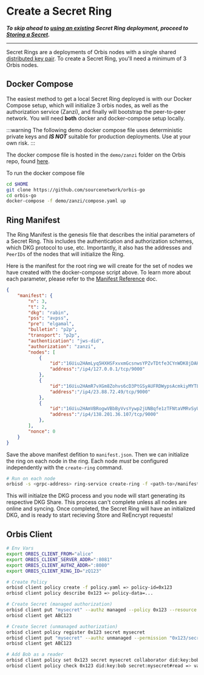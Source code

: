 # Create a Secret Ring

***To skip ahead to <u>using an existing</u> Secret Ring deployment,
proceed to [Storing a Secret](./secrets).***

---

Secret Rings are a deployments of Orbis nodes with a single shared [distributed key pair](/orbis/concepts/dkg). To create a Secret Ring, you'll need a minimum of 3 Orbis nodes.

## Docker Compose
The easiest method to get a local Secret Ring deployed is with our Docker Compose setup, which will initialize 3 orbis nodes, as well as the authorization service (Zanzi), and finally will bootstrap the peer-to-peer network. You will need **both** docker and docker-compose setup locally.

:::warning
The following demo docker compose file uses deterministic private keys and ***IS NOT*** suitable for production deployments. Use at your own risk.
:::

The docker compose file is hosted in the `demo/zanzi` folder on the Orbis repo, found [here](https://github.com/sourcenetwork/orbis-go/blob/develop/demo/zanzi/compose.yaml).

To run the docker compose file
```bash
cd $HOME
git clone https://github.com/sourcenetwork/orbis-go
cd orbis-go
docker-compose -f demo/zanzi/compose.yaml up
```

## Ring Manifest
The Ring Manifest is the genesis file that describes the initial parameters of a Secret Ring. This includes the authentication and authorization schemes, which DKG protocol to use, etc. Importantly, it also has the addresses and `PeerIDs` of the nodes that will initialize the Ring.

Here is the manifest for the root ring we will create for the set of nodes we have created with the docker-compose script above. To learn more about each parameter, please refer to the [Manifest Reference](/orbis/reference/manifest) doc.
```json
{
    "manifest": {
        "n": 3,
        "t": 2,
        "dkg": "rabin",
        "pss": "avpss",
        "pre": "elgamal",
        "bulletin": "p2p",
        "transport": "p2p",
        "authentication": "jws-did",
        "authorization": "zanzi",
        "nodes": [
            {
                "id":"16Uiu2HAmLyq5HXHSFxvxmGcsnwsYPZvTDtfe3CYnWDK8jDAHhJC5",
                "address":"/ip4/127.0.0.1/tcp/9000"
            },
            {
                "id":"16Uiu2HAmR7vXGm8Zohvs6cD3PtGSyAUFRDWypsAcmkiyMYTLhEe4",
                "address":"/ip4/23.88.72.49/tcp/9000"
            },
            {
                "id":"16Uiu2HAmVBRogwVBbByVvsYywp2jUNBqfe1zTFNtaVMRvSyUndPX",
                "address":"/ip4/138.201.36.107/tcp/9000"
            },
        ],
        "nonce": 0
    }
}
```

Save the above manifest defition to `manifest.json`. Then we can initialize the ring on each node in the ring. Each node *must* be configured independently with the `create-ring` command.

```bash
# Run on each node
orbisd -s <grpc-address> ring-service create-ring -f <path-to>/manifest.json
```

This will initialze the DKG process and you node will start generating its respective DKG Share. This process can't complete unless all nodes are online and syncing. Once completed, the Secret Ring will have an initialized DKG, and is ready to start recieving Store and ReEncrypt requests!

## Orbis Client
```bash
# Env Vars
export ORBIS_CLIENT_FROM="alice"
export ORBIS_CLIENT_SERVER_ADDR=":8081"
export ORBIS_CLIENT_AUTHZ_ADDR=":8080"
export ORBIS_CLIENT_RING_ID="zQ123"

# Create Policy
orbisd client policy create -f policy.yaml => policy-id=0x123
orbisd client policy describe 0x123 => policy-data=...

# Create Secret (managed authorization)
orbisd client put "mysecret" --authz managed --policy 0x123 --resource secret --permission read
orbisd client get ABC123

# Create Secret (unmanaged authorization)
orbisd client policy register 0x123 secret mysecret
orbisd client put "mysecret" --authz unmanaged --permission "0x123/secret:mysecret#read"
orbisd client get ABC123

# Add Bob as a reader
orbisd client policy set 0x123 secret mysecret collaborator did:key:bob
orbisd client policy check 0x123 did:key:bob secret:mysecret#read => valid=true/false
```